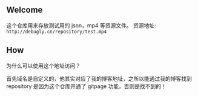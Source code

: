 ## Welcome

这个仓库用来存放测试用的 json，mp4 等资源文件。
资源地址: `http://debugly.cn/repository/test.mp4`

## How

为什么可以使用这个地址访问？

首先域名是自定义的，他其实对应了我的博客地址，之所以能通过我的博客找到 repository 是因为这个仓库开通了 gitpage 功能，否则是找不到的！